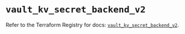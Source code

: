 # `vault_kv_secret_backend_v2`

Refer to the Terraform Registry for docs: [`vault_kv_secret_backend_v2`](https://registry.terraform.io/providers/hashicorp/vault/5.1.0/docs/resources/kv_secret_backend_v2).
